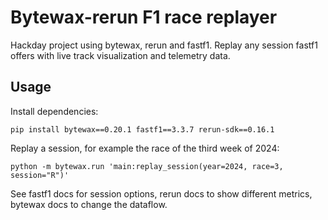 # Bytewax-rerun F1 race replayer

Hackday project using bytewax, rerun and fastf1.
Replay any session fastf1 offers with live track visualization and telemetry data.

## Usage

Install dependencies:

```
pip install bytewax==0.20.1 fastf1==3.3.7 rerun-sdk==0.16.1
```

Replay a session, for example the race of the third week of 2024:
```
python -m bytewax.run 'main:replay_session(year=2024, race=3, session="R")'
```

See fastf1 docs for session options, rerun docs to show different metrics, bytewax docs to change the dataflow.
